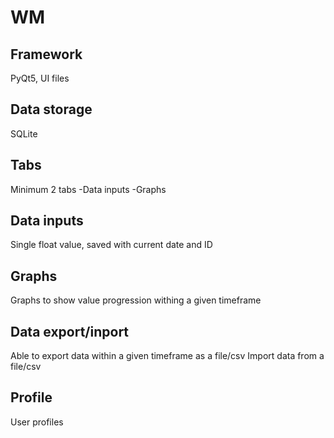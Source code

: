 # WM

## Framework
PyQt5, UI files

## Data storage
SQLite

## Tabs
Minimum 2 tabs
-Data inputs
-Graphs

## Data inputs
Single float value, saved with current date and ID

## Graphs
Graphs to show value progression withing a given timeframe

## Data export/inport
Able to export data within a given timeframe as a file/csv
Import data from a file/csv

## Profile
User profiles
